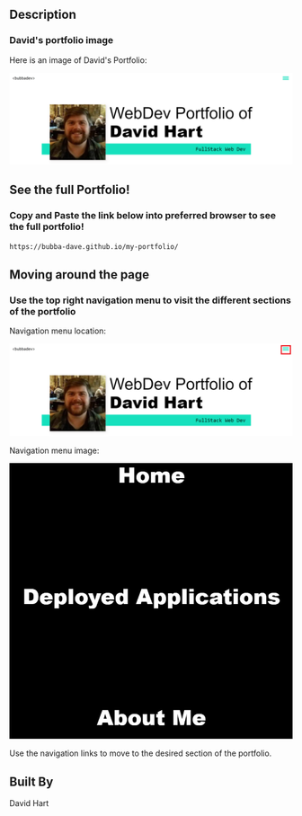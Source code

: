 ## Description


### David's portfolio image


Here is an image of David's Portfolio:

![Top-Page-Area](./assets/images/portfolio1.PNG?raw=true "Top-Page-Area")



## See the full Portfolio!

### Copy and Paste the link below into preferred browser to see the full portfolio! 

```html
https://bubba-dave.github.io/my-portfolio/
```

## Moving around the page


### Use the top right navigation menu to visit the different sections of the portfolio

Navigation menu location:

![nav-menu](./assets/images/portfolio2.png?raw=true "Navigational Menu")

Navigation menu image:

![nav-menu](./assets/images/navmenu.PNG?raw=true "Navigational Menu")

Use the navigation links to move to the desired section of the portfolio.


## Built By
David Hart